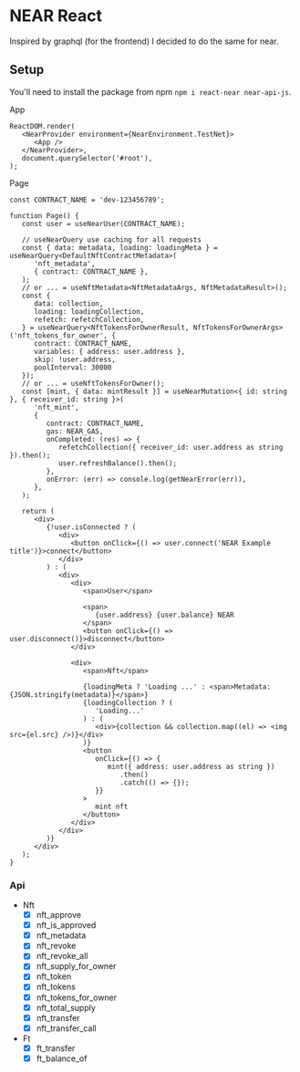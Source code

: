 # NEAR React

Inspired by graphql (for the frontend) I decided to do the same for near.

## Setup

You'll need to install the package from npm `npm i react-near near-api-js`.

App

```tsx
ReactDOM.render(
   <NearProvider environment={NearEnvironment.TestNet}>
      <App />
   </NearProvider>,
   document.querySelector('#root'),
);
```

Page

```tsx
const CONTRACT_NAME = 'dev-123456789';

function Page() {
   const user = useNearUser(CONTRACT_NAME);

   // useNearQuery use caching for all requests
   const { data: metadata, loading: loadingMeta } = useNearQuery<DefaultNftContractMetadata>(
      'nft_metadata',
      { contract: CONTRACT_NAME },
   );
   // or ... = useNftMetadata<NftMetadataArgs, NftMetadataResult>();
   const {
      data: collection,
      loading: loadingCollection,
      refetch: refetchCollection,
   } = useNearQuery<NftTokensForOwnerResult, NftTokensForOwnerArgs>('nft_tokens_for_owner', {
      contract: CONTRACT_NAME,
      variables: { address: user.address },
      skip: !user.address,
      poolInterval: 30000
   });
   // or ... = useNftTokensForOwner();
   const [mint, { data: mintResult }] = useNearMutation<{ id: string }, { receiver_id: string }>(
      'nft_mint',
      {
         contract: CONTRACT_NAME,
         gas: NEAR_GAS,
         onCompleted: (res) => {
            refetchCollection({ receiver_id: user.address as string }).then();
            user.refreshBalance().then();
         },
         onError: (err) => console.log(getNearError(err)),
      },
   );

   return (
      <div>
         {!user.isConnected ? (
            <div>
               <button onClick={() => user.connect('NEAR Example title')}>connect</button>
            </div>
         ) : (
            <div>
               <div>
                  <span>User</span>

                  <span>
                     {user.address} {user.balance} NEAR
                  </span>
                  <button onClick={() => user.disconnect()}>disconnect</button>
               </div>

               <div>
                  <span>Nft</span>

                  {loadingMeta ? 'Loading ...' : <span>Metadata: {JSON.stringify(metadata)}</span>}
                  {loadingCollection ? (
                     'Loading...'
                  ) : (
                     <div>{collection && collection.map((el) => <img src={el.src} />)}</div>
                  )}
                  <button
                     onClick={() => {
                        mint({ address: user.address as string })
                           .then()
                           .catch(() => {});
                     }}
                  >
                     mint nft
                  </button>
               </div>
            </div>
         )}
      </div>
   );
}
```

### Api

-  Nft
   -  [x] nft_approve
   -  [x] nft_is_approved
   -  [x] nft_metadata
   -  [x] nft_revoke
   -  [x] nft_revoke_all
   -  [x] nft_supply_for_owner
   -  [x] nft_token
   -  [x] nft_tokens
   -  [x] nft_tokens_for_owner
   -  [x] nft_total_supply
   -  [x] nft_transfer
   -  [x] nft_transfer_call
-  Ft
   -  [x] ft_transfer
   -  [x] ft_balance_of
